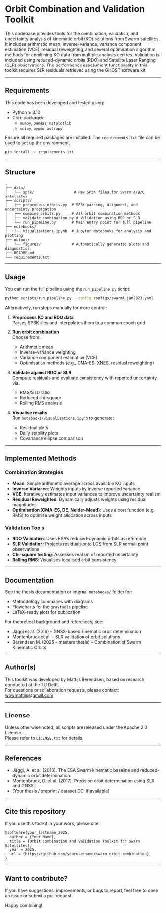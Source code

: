 # Orbit Combination and Validation Toolkit

This codebase provides tools for the combination, validation, and uncertainty analysis of kinematic orbit (KO) solutions from Swarm satellites. It includes arithmetic mean, inverse-variance, variance component estimation (VCE), residual reweighting, and several optimisation algorithm methods for combining KO data from multiple analysis centres. Validation is included using reduced-dynamic orbits (RDO) and Satellite Laser Ranging (SLR) observations. The performance assessment functionality in this toolkit requires SLR residuals retrieved using the GHOST software kit.

---

## Requirements

This code has been developed and tested using:

- Python ≥ 3.10
- Core packages:
  - `numpy`, `pandas`, `matplotlib`
  - `scipy`, `pygmo`, `astropy`

Ensure all required packages are installed. The `requirements.txt` file can be used to set up the environment.

```bash
pip install -r requirements.txt
```

---

## Structure

```
.
├── data/
│   └── sp3k/                  # Raw SP3K files for Swarm A/B/C satellites
├── scripts/
│   ├── preprocess_orbits.py  # SP3K parsing, alignment, and uncertainty propagation
│   ├── combine_orbits.py     # All orbit combination methods
│   ├── validate_combination.py # Validation using RDO or SLR
│   └── run_pipeline.py       # Main entry point for full pipeline
├── notebooks/
│   └── visualisations.ipynb  # Jupyter Notebooks for analysis and plotting
├── output/
│   └── figures/              # Automatically generated plots and diagnostics
├── README.md
└── requirements.txt
```

---

## Usage

You can run the full pipeline using the `run_pipeline.py` script:

```bash
python scripts/run_pipeline.py --config configs/swarmA_jan2023.yaml
```

Alternatively, run steps manually for more control:

1. **Preprocess KO and RDO data**  
   Parses SP3K files and interpolates them to a common epoch grid.

2. **Run orbit combination**  
   Choose from:
   - Arithmetic mean
   - Inverse-variance weighting
   - Variance component estimation (VCE)
   - Optimisation methods (e.g., CMA-ES, XNES, residual reweighting)

3. **Validate against RDO or SLR**  
   Compute residuals and evaluate consistency with reported uncertainty via:
   - RMS/STD ratio
   - Reduced chi-square
   - Rolling RMS analysis

4. **Visualise results**  
   Run `notebooks/visualisations.ipynb` to generate:
   - Residual plots
   - Daily stability plots
   - Covariance ellipse comparison

---

## Implemented Methods

### Combination Strategies
- **Mean**: Simple arithmetic average across available KO inputs
- **Inverse Variance**: Weights inputs by inverse reported variance
- **VCE**: Iteratively estimates input variances to improve uncertainty realism
- **Residual Reweighted**: Dynamically adjusts weights using residual magnitudes
- **Optimisation (CMA-ES, DE, Nelder-Mead)**: Uses a cost function (e.g. RMS) to optimise weight allocation across inputs

### Validation Tools
- **RDO Validation**: Uses ESA’s reduced-dynamic orbits as reference
- **SLR Validation**: Projects residuals onto LOS from SLR normal point observations
- **Chi-square testing**: Assesses realism of reported uncertainty
- **Rolling RMS**: Visualises localised orbit consistency

---

## Documentation

See the thesis documentation or internal `notebooks/` folder for:

- Methodology summaries with diagrams
- Flowcharts for the `gravtools` pipeline
- LaTeX-ready plots for publication

For theoretical background and references, see:

- Jäggi et al. (2016) – GNSS-based kinematic orbit determination
- Montenbruck et al. – SLR validation of orbit solutions
- Berendsen M. (2025 - masters thesis) – Combination of Swarm Kinematic Orbits

---

## Author(s)

This toolkit was developed by Mattijs Berendsen, based on research conducted at the TU Delft.  
For questions or collaboration requests, please contact: wowmattijs@gmail.com

---

## License

Unless otherwise noted, all scripts are released under the Apache 2.0 License.  
Please refer to `LICENSE.txt` for details.

---

## References

- Jäggi, A. et al. (2016). The ESA Swarm kinematic baseline and reduced-dynamic orbit determination.
- Montenbruck, O. et al. (2017). Precision orbit determination using SLR and GNSS.
- [Your thesis / preprint / dataset DOI if available]

---

## Cite this repository

If you use this toolkit in your work, please cite:

```
@software{your_lastname_2025,
  author = {Your Name},
  title = {Orbit Combination and Validation Toolkit for Swarm Satellites},
  year = 2025,
  url = {https://github.com/yourusername/swarm-orbit-combination},
}
```

---

## Want to contribute?

If you have suggestions, improvements, or bugs to report, feel free to open an issue or submit a pull request.

Happy combining!
